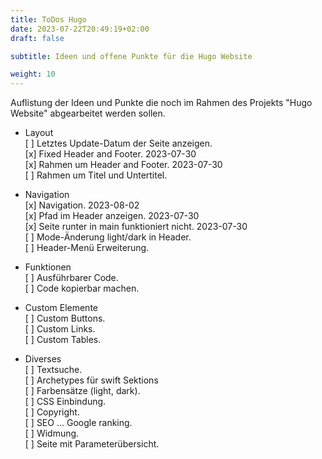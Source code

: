 ```yaml
---
title: ToDos Hugo
date: 2023-07-22T20:49:19+02:00
draft: false

subtitle: Ideen und offene Punkte für die Hugo Website

weight: 10
---
```


Auflistung der Ideen und Punkte die noch im Rahmen des Projekts "Hugo Website" abgearbeitet werden sollen.

* Layout <br>
[ ] Letztes Update-Datum der Seite anzeigen. <br>
[x] Fixed Header and Footer. <span class="csAnnotation">2023-07-30 </span> <br>
[x] Rahmen um Header and Footer. <span class="csAnnotation">2023-07-30 </span> <br>
[ ] Rahmen um Titel und Untertitel. <br>

* Navigation <br>
[x] Navigation. <span class="csAnnotation">2023-08-02 </span> <br>
[x] Pfad im Header anzeigen. <span class="csAnnotation">2023-07-30 </span> <br>
[x] Seite runter in main funktioniert nicht. <span class="csAnnotation">2023-07-30 </span> <br>
[ ] Mode-Änderung light/dark in Header. <br>
[ ] Header-Menü Erweiterung. <br>


* Funktionen <br>
[ ] Ausführbarer Code. <br>
[ ] Code kopierbar machen. <br>

* Custom Elemente <br>
[ ] Custom Buttons. <br>
[ ] Custom Links. <br>
[ ] Custom Tables. <br>

* Diverses <br>
[ ] Textsuche. <br>
[ ] Archetypes für swift Sektions<br>
[ ] Farbensätze (light, dark). <br>
[ ] CSS Einbindung. <br>
[ ] Copyright. <br>
[ ] SEO ... Google ranking. <br>
[ ] Widmung. <br>
[ ] Seite mit Parameterübersicht. <br>


<!--
TEMPLATE
* TITLE <br>
[ ] TASK. <br>
&nbsp;&nbsp;&nbsp; COMMENT on task<br>
&nbsp;&nbsp;&nbsp; [ ] SUBTASK <br>
&nbsp;&nbsp;&nbsp;&nbsp;&nbsp;&nbsp;&nbsp; COMMENT on subtask<br>
-->

